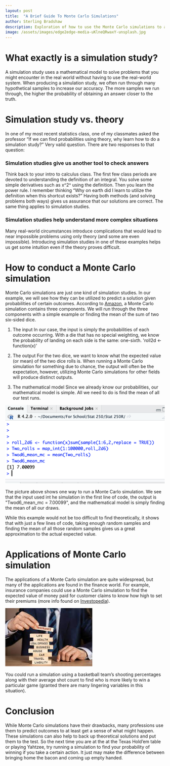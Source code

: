 ```yaml
---
layout: post
title:  "A Brief Guide To Monte Carlo Simulations"
author: Sterling Bradshaw
description: Exploration of how to use the Monte Carlo simulations to approximate expected values
image: /assets/images/edge2edge-media-uKlneQRwaxY-unsplash.jpg
---
```


# **What exactly is a simulation study?**
A simulation study uses a mathematical model to solve problems that you might encounter in the real world without having to use the real-world system. When producing a simulation study, we often run through many hypothetical samples to increase our accuracy. The more samples we run through, the higher the probability of obtaining an answer closer to the truth.

# **Simulation study vs. theory**
In one of my most recent statistics class, one of my classmates asked the professor “If we can find probabilities using theory, why learn how to do a simulation study?” Very valid question. There are two responses to that question:

### **Simulation studies give us another tool to check answers**
Think back to your intro to calculus class. The first few class periods are devoted to understanding the definition of an integral. You solve some simple derivatives such as x^2^ using the definition. Then you learn the power rule. I remember thinking “Why on earth did I learn to utilize the definition when this shortcut exists?” Having both methods (and solving problems both ways) gives us assurance that our solutions are correct. The same thing applies to simulation studies.

### **Simulation studies help understand more complex situations**
Many real-world circumstances introduce complications that would lead to near impossible problems using only theory (and some are even impossible). Introducing simulation studies in one of these examples helps us get some intuition even if the theory proves difficult.

# **How to conduct a Monte Carlo simulation**
Monte Carlo simulations are just one kind of simulation studies. In our example, we will see how they can be utilized to predict a solution given probabilities of certain outcomes. According to [Amazon](https://aws.amazon.com/what-is/monte-carlo-simulation/), a Monte Carlo simulation contains three components. We will run through the three components with a simple example or finding the mean of the sum of two six-sided dice.

1.	The input
In our case, the input is simply the probabilities of each outcome occurring. With a die that has no special weighting, we know the probability of landing on each side is the same: one-sixth.
'roll2d <- function(x)'

2.	The output
For the two dice, we want to know what the expected value (or mean) of the two dice rolls is. When running a Monte Carlo simulation for something due to chance, the output will often be the expectation, however, utilizing Monte Carlo simulations for other fields will produce distinct outputs.

3.	The mathematical model
Since we already know our probabilities, our mathematical model is simple. All we need to do is find the mean of all our test runs.

![Rimage](https://raw.githubusercontent.com/sterling-bradshaw/my386blog/main/assets/images/Screen%20Shot%202023-02-08%20at%205.55.14%20PM.png)

The picture above shows one way to run a Monte Carlo simulation. We see that the input used int he simulation in the first line of code, the output is "Twod6_mean_mc = 7.00099", and the mathematical model is simply finding the mean of all our draws.

While this example would not be too difficult to find theoretically, it shows that with just a few lines of code, taking enough random samples and finding the mean of all those random samples gives us a great approximation to the actual expected value.
 
# **Applications of Monte Carlo simulation**
The applications of a Monte Carlo simulation are quite widespread, but many of the applications are found in the finance world. For example, insurance companies could use a Monte Carlo simulation to find the expected value of money paid for customer claims to know how high to set their premiums (more info found on [Investopedia](https://www.investopedia.com/terms/m/montecarlosimulation.asp)).

![Insurance](https://raw.githubusercontent.com/sterling-bradshaw/my386blog/main/assets/images/Insurance.jpeg)

You could run a simulation using a basketball team’s shooting percentages along with their average shot count to find who is more likely to win a particular game (granted there are many lingering variables in this situation).


# **Conclusion**
While Monte Carlo simulations have their drawbacks, many professions use them to predict outcomes to at least get a sense of what might happen. These simulations can also help to back up theoretical solutions and put them to the test. So the next time you are at the at the Texas Hold’em table or playing Yahtzee, try running a simulation to find your probability of winning if you take a certain action. It just may make the difference between bringing home the bacon and coming up empty handed.
